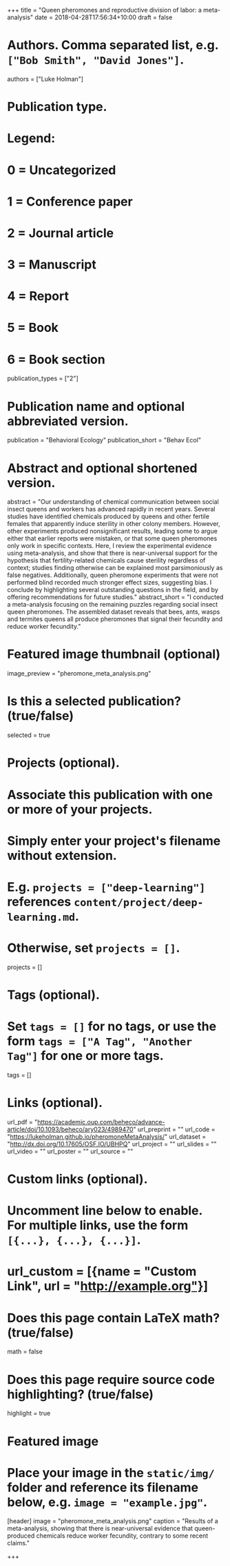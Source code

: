 +++
title = "Queen pheromones and reproductive division of labor: a meta-analysis"
date = 2018-04-28T17:56:34+10:00
draft = false

# Authors. Comma separated list, e.g. `["Bob Smith", "David Jones"]`.
authors = ["Luke Holman"]

# Publication type.
# Legend:
# 0 = Uncategorized
# 1 = Conference paper
# 2 = Journal article
# 3 = Manuscript
# 4 = Report
# 5 = Book
# 6 = Book section
publication_types = ["2"]

# Publication name and optional abbreviated version.
publication = "Behavioral Ecology"
publication_short = "Behav Ecol"

# Abstract and optional shortened version.
abstract = "Our understanding of chemical communication between social insect queens and workers has advanced rapidly in recent years. Several studies have identified chemicals produced by queens and other fertile females that apparently induce sterility in other colony members. However, other experiments produced nonsignificant results, leading some to argue either that earlier reports were mistaken, or that some queen pheromones only work in specific contexts. Here, I review the experimental evidence using meta-analysis, and show that there is near-universal support for the hypothesis that fertility-related chemicals cause sterility regardless of context; studies finding otherwise can be explained most parsimoniously as false negatives. Additionally, queen pheromone experiments that were not performed blind recorded much stronger effect sizes, suggesting bias. I conclude by highlighting several outstanding questions in the field, and by offering recommendations for future studies."
abstract_short = "I conducted a meta-analysis focusing on the remaining puzzles regarding social insect queen pheromones. The assembled dataset reveals that bees, ants, wasps and termites queens all produce pheromones that signal their fecundity and reduce worker fecundity."

# Featured image thumbnail (optional)
image_preview = "pheromone_meta_analysis.png"

# Is this a selected publication? (true/false)
selected = true

# Projects (optional).
#   Associate this publication with one or more of your projects.
#   Simply enter your project's filename without extension.
#   E.g. `projects = ["deep-learning"]` references `content/project/deep-learning.md`.
#   Otherwise, set `projects = []`.
projects = []

# Tags (optional).
#   Set `tags = []` for no tags, or use the form `tags = ["A Tag", "Another Tag"]` for one or more tags.
tags = []

# Links (optional).
url_pdf = "https://academic.oup.com/beheco/advance-article/doi/10.1093/beheco/ary023/4989470"
url_preprint = ""
url_code = "https://lukeholman.github.io/pheromoneMetaAnalysis/"
url_dataset = "http://dx.doi.org/10.17605/OSF.IO/UBHPQ"
url_project = ""
url_slides = ""
url_video = ""
url_poster = ""
url_source = ""

# Custom links (optional).
#   Uncomment line below to enable. For multiple links, use the form `[{...}, {...}, {...}]`.
# url_custom = [{name = "Custom Link", url = "http://example.org"}]

# Does this page contain LaTeX math? (true/false)
math = false

# Does this page require source code highlighting? (true/false)
highlight = true

# Featured image
# Place your image in the `static/img/` folder and reference its filename below, e.g. `image = "example.jpg"`.
[header]
image = "pheromone_meta_analysis.png"
caption = "Results of a meta-analysis, showing that there is near-universal evidence that queen-produced chemicals reduce worker fecundity, contrary to some recent claims."

+++
